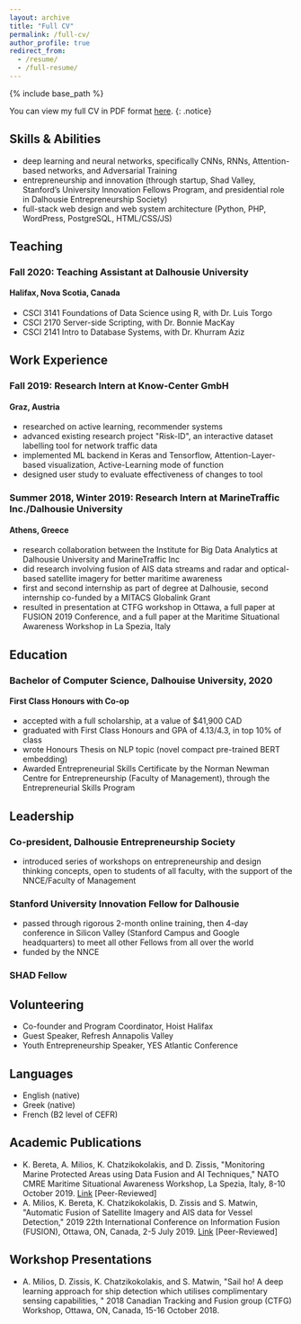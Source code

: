 ```yaml
---
layout: archive
title: "Full CV"
permalink: /full-cv/
author_profile: true
redirect_from:
  - /resume/
  - /full-resume/
---
```


{% include base_path %}

<style type="text/css" rel="stylesheet">
h4 { padding-top: 2px; margin-top: 2px; }
</style>

You can view my full CV in PDF format [here](https://atmilios.com/files/full-cv.pdf).
{: .notice}

## Skills &amp; Abilities

* deep learning and neural networks, specifically CNNs, RNNs, Attention-based networks,
and Adversarial Training
* entrepreneurship and innovation (through startup, Shad Valley, Stanford’s University
Innovation Fellows Program, and presidential role in Dalhousie Entrepreneurship Society)
* full-stack web design and web system architecture (Python, PHP, WordPress, PostgreSQL,
HTML/CSS/JS)

## Teaching

### Fall 2020: Teaching Assistant at Dalhousie University
#### Halifax, Nova Scotia, Canada
* CSCI 3141 Foundations of Data Science using R, with Dr. Luis Torgo
* CSCI 2170 Server-side Scripting, with Dr. Bonnie MacKay
* CSCI 2141 Intro to Database Systems, with Dr. Khurram Aziz

## Work Experience

### Fall 2019: Research Intern at Know-Center GmbH
#### Graz, Austria
* researched on active learning, recommender systems
* advanced existing research project "Risk-ID", an interactive dataset labelling tool for network traffic data
* implemented ML backend in Keras and Tensorflow, Attention-Layer-based visualization, Active-Learning mode of function
* designed user study to evaluate effectiveness of changes to tool

### Summer 2018, Winter 2019: Research Intern at MarineTraffic Inc./Dalhousie University
#### Athens, Greece
* research collaboration between the Institute for Big Data Analytics at Dalhousie University and MarineTraffic Inc
* did research involving fusion of AIS data streams and radar and optical-based satellite imagery for better maritime awareness
* first and second internship as part of degree at Dalhousie, second internship co-funded by a MITACS Globalink Grant
* resulted in presentation at CTFG workshop in Ottawa, a full paper at FUSION 2019 Conference, and a full paper at the Maritime Situational Awareness Workshop in La Spezia, Italy

## Education

### Bachelor of Computer Science, Dalhouise University, 2020
#### First Class Honours with Co-op
* accepted with a full scholarship, at a value of $41,900 CAD
* graduated with First Class Honours and GPA of 4.13/4.3, in top 10% of class
* wrote Honours Thesis on NLP topic (novel compact pre-trained BERT embedding)
* Awarded Entrepreneurial Skills Certificate by the Norman Newman Centre for
Entrepreneurship (Faculty of Management), through the Entrepreneurial Skills Program

## Leadership

### Co-president, Dalhousie Entrepreneurship Society
* introduced series of workshops on entrepreneurship and design thinking concepts, open to students of all faculty, with the support of the NNCE/Faculty of Management

### Stanford University Innovation Fellow for Dalhousie
* passed through rigorous 2-month online training, then 4-day conference in Silicon Valley
(Stanford Campus and Google headquarters) to meet all other Fellows from all over the
world
* funded by the NNCE

### SHAD Fellow

## Volunteering

* Co-founder and Program Coordinator, Hoist Halifax
* Guest Speaker, Refresh Annapolis Valley
* Youth Entrepreneurship Speaker, YES Atlantic Conference

## Languages

* English (native)
* Greek (native)
* French (B2 level of CEFR)

## Academic Publications

* K. Bereta, A. Milios, K. Chatzikokolakis, and D. Zissis, "Monitoring Marine Protected Areas using Data Fusion and AI Techniques," NATO CMRE Maritime Situational Awareness
Workshop, La Spezia, Italy, 8-10 October 2019. [Link](https://www.cmre.nato.int/msaw-2019-home/msaw2019-papers/) [Peer-Reviewed]
* A. Milios, K. Bereta, K. Chatzikokolakis, D. Zissis and S. Matwin, "Automatic Fusion of Satellite Imagery and AIS data for Vessel Detection," 2019 22th International Conference on
Information Fusion (FUSION), Ottawa, ON, Canada, 2-5 July 2019. [Link](https://ieeexplore.ieee.org/abstract/document/9011339) [Peer-Reviewed]

## Workshop Presentations

* A. Milios, D. Zissis, K. Chatzikokolakis, and S. Matwin, "Sail ho! A deep learning approach for ship detection which utilises complimentary sensing capabilities, " 2018 Canadian Tracking and Fusion group (CTFG) Workshop, Ottawa, ON, Canada, 15-16 October 2018.
